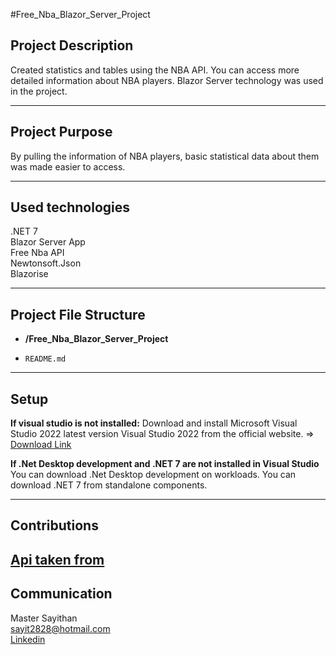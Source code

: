#Free_Nba_Blazor_Server_Project

## Project Description

Created statistics and tables using the NBA API. You can access more detailed information about NBA players. Blazor Server technology was used in the project.

---
## Project Purpose

By pulling the information of NBA players, basic statistical data about them was made easier to access.

---
## Used technologies

.NET 7<br>
Blazor Server App<br>
Free Nba API<br>
Newtonsoft.Json<br>
Blazorise

---
## Project File Structure

- **/Free_Nba_Blazor_Server_Project**
 
- `README.md`


---
## Setup
**If visual studio is not installed:**
Download and install Microsoft Visual Studio 2022 latest version Visual Studio 2022 from the official website. => [Download Link](https://visualstudio.microsoft.com/tr/vs/)

**If .Net Desktop development and .NET 7 are not installed in Visual Studio**
You can download .Net Desktop development on workloads. You can download .NET 7 from standalone components.


---
## Contributions

[Api taken from ](https://rapidapi.com/theapiguy/api/free-nba/)
---

## Communication

Master Sayithan <br>
sayit2828@hotmail.com <br>
[Linkedin](https://www.linkedin.com/in/sayithan-usta-aa34b4202/)
